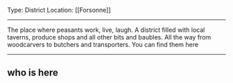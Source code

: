 Type: District 
Location: [[Forsonne]]

---

The place where peasants work, live, laugh. A district filled with local taverns, produce shops and all other bits and baubles. All the way from woodcarvers to butchers and transporters. You can find them here

---

## who is here

